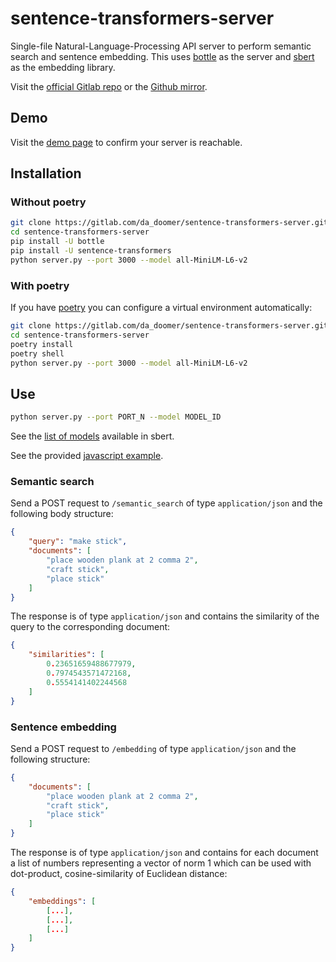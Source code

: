 # sentence-transformers-server

Single-file Natural-Language-Processing API server to perform semantic search
and sentence embedding. This uses [bottle](https://bottlepy.org/) as the server
and [sbert](https://www.sbert.net/) as the embedding library.

Visit the [official Gitlab
repo](https://gitlab.com/da_doomer/sentence-transformers-server) or the [Github
mirror](https://github.com/dadoomer/sentence-transformers-server).

## Demo

Visit the [demo page](https://da_doomer.gitlab.io/sentence-transformers-server/) to confirm your server is
reachable.

## Installation

### Without poetry

```bash
git clone https://gitlab.com/da_doomer/sentence-transformers-server.git
cd sentence-transformers-server
pip install -U bottle
pip install -U sentence-transformers
python server.py --port 3000 --model all-MiniLM-L6-v2
```

### With poetry

If you have [poetry](https://python-poetry.org/) you can configure a virtual
environment automatically:

```bash
git clone https://gitlab.com/da_doomer/sentence-transformers-server.git
cd sentence-transformers-server
poetry install
poetry shell
python server.py --port 3000 --model all-MiniLM-L6-v2
```

## Use

```bash
python server.py --port PORT_N --model MODEL_ID
```

See the [list of models](https://www.sbert.net/docs/pretrained_models.html)
available in sbert.

See the provided [javascript example](public/index.html#L16).

### Semantic search

Send a POST request to `/semantic_search` of type `application/json` and the
following body structure:

```JSON
{
	"query": "make stick",
	"documents": [
		"place wooden plank at 2 comma 2",
		"craft stick",
		"place stick"
	]
}
```

The response is of type `application/json` and contains the similarity of the
query to the corresponding document:

```JSON
{
	"similarities": [
		0.23651659488677979,
		0.7974543571472168,
		0.5554141402244568
	]
}
```

### Sentence embedding

Send a POST request to `/embedding` of type `application/json` and the
following structure:

```JSON
{
	"documents": [
		"place wooden plank at 2 comma 2",
		"craft stick",
		"place stick"
	]
}
```

The response is of type `application/json` and contains for each document
a list of numbers representing a vector of norm 1 which can be used with
dot-product, cosine-similarity of Euclidean distance:

```JSON
{
	"embeddings": [
		[...],
		[...],
		[...]
	]
}
```
